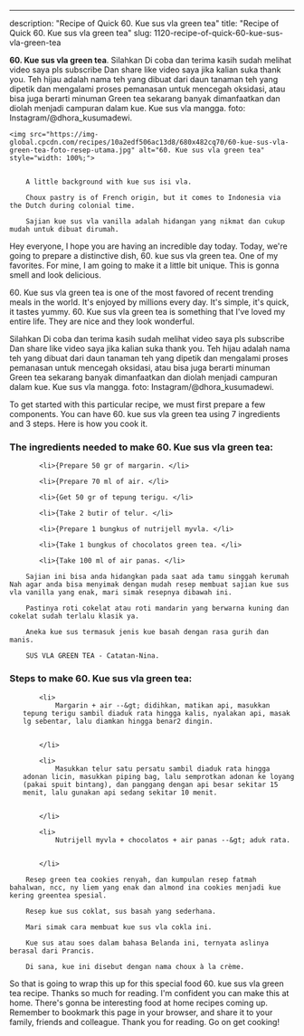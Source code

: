 ---
description: "Recipe of Quick 60. Kue sus vla green tea"
title: "Recipe of Quick 60. Kue sus vla green tea"
slug: 1120-recipe-of-quick-60-kue-sus-vla-green-tea

<p>
	<strong>60. Kue sus vla green tea</strong>. 
	Silahkan Di coba dan terima kasih sudah melihat video saya pls subscribe Dan share like video saya jika kalian suka thank you. Teh hijau adalah nama teh yang dibuat dari daun tanaman teh yang dipetik dan mengalami proses pemanasan untuk mencegah oksidasi, atau bisa juga berarti minuman Green tea sekarang banyak dimanfaatkan dan diolah menjadi campuran dalam kue. Kue sus vla mangga. foto: Instagram/@dhora_kusumadewi.
</p>
<p>
	
	<img src="https://img-global.cpcdn.com/recipes/10a2edf506ac13d8/680x482cq70/60-kue-sus-vla-green-tea-foto-resep-utama.jpg" alt="60. Kue sus vla green tea" style="width: 100%;">
	
	
		A little background with kue sus isi vla.
	
		Choux pastry is of French origin, but it comes to Indonesia via the Dutch during colonial time.
	
		Sajian kue sus vla vanilla adalah hidangan yang nikmat dan cukup mudah untuk dibuat dirumah.
	
</p>
<p>
	Hey everyone, I hope you are having an incredible day today. Today, we're going to prepare a distinctive dish, 60. kue sus vla green tea. One of my favorites. For mine, I am going to make it a little bit unique. This is gonna smell and look delicious.
</p>
	
<p>
	60. Kue sus vla green tea is one of the most favored of recent trending meals in the world. It's enjoyed by millions every day. It's simple, it's quick, it tastes yummy. 60. Kue sus vla green tea is something that I've loved my entire life. They are nice and they look wonderful.
</p>
<p>
	Silahkan Di coba dan terima kasih sudah melihat video saya pls subscribe Dan share like video saya jika kalian suka thank you. Teh hijau adalah nama teh yang dibuat dari daun tanaman teh yang dipetik dan mengalami proses pemanasan untuk mencegah oksidasi, atau bisa juga berarti minuman Green tea sekarang banyak dimanfaatkan dan diolah menjadi campuran dalam kue. Kue sus vla mangga. foto: Instagram/@dhora_kusumadewi.
</p>

<p>
To get started with this particular recipe, we must first prepare a few components. You can have 60. kue sus vla green tea using 7 ingredients and 3 steps. Here is how you cook it.
</p>

<h3>The ingredients needed to make 60. Kue sus vla green tea:</h3>

<ol>
	
		<li>{Prepare 50 gr of margarin. </li>
	
		<li>{Prepare 70 ml of air. </li>
	
		<li>{Get 50 gr of tepung terigu. </li>
	
		<li>{Take 2 butir of telur. </li>
	
		<li>{Prepare 1 bungkus of nutrijell myvla. </li>
	
		<li>{Take 1 bungkus of chocolatos green tea. </li>
	
		<li>{Take 100 ml of air panas. </li>
	
</ol>
<p>
	
		Sajian ini bisa anda hidangkan pada saat ada tamu singgah kerumah Nah agar anda bisa menyimak dengan mudah resep membuat sajian kue sus vla vanilla yang enak, mari simak resepnya dibawah ini.
	
		Pastinya roti cokelat atau roti mandarin yang berwarna kuning dan cokelat sudah terlalu klasik ya.
	
		Aneka kue sus termasuk jenis kue basah dengan rasa gurih dan manis.
	
		SUS VLA GREEN TEA - Catatan-Nina.
	
</p>

<h3>Steps to make 60. Kue sus vla green tea:</h3>

<ol>
	
		<li>
			Margarin + air --&gt; didihkan, matikan api, masukkan tepung terigu sambil diaduk rata hingga kalis, nyalakan api, masak lg sebentar, lalu diamkan hingga benar2 dingin.
			
			
		</li>
	
		<li>
			Masukkan telur satu persatu sambil diaduk rata hingga adonan licin, masukkan piping bag, lalu semprotkan adonan ke loyang (pakai spuit bintang), dan panggang dengan api besar sekitar 15 menit, lalu gunakan api sedang sekitar 10 menit.
			
			
		</li>
	
		<li>
			Nutrijell myvla + chocolatos + air panas --&gt; aduk rata.
			
			
		</li>
	
</ol>

<p>
	
		Resep green tea cookies renyah, dan kumpulan resep fatmah bahalwan, ncc, ny liem yang enak dan almond ina cookies menjadi kue kering greentea spesial.
	
		Resep kue sus coklat, sus basah yang sederhana.
	
		Mari simak cara membuat kue sus vla cokla ini.
	
		Kue sus atau soes dalam bahasa Belanda ini, ternyata aslinya berasal dari Prancis.
	
		Di sana, kue ini disebut dengan nama choux à la crème.
	
</p>

<p>
	So that is going to wrap this up for this special food 60. kue sus vla green tea recipe. Thanks so much for reading. I'm confident you can make this at home. There's gonna be interesting food at home recipes coming up. Remember to bookmark this page in your browser, and share it to your family, friends and colleague. Thank you for reading. Go on get cooking!
</p>
